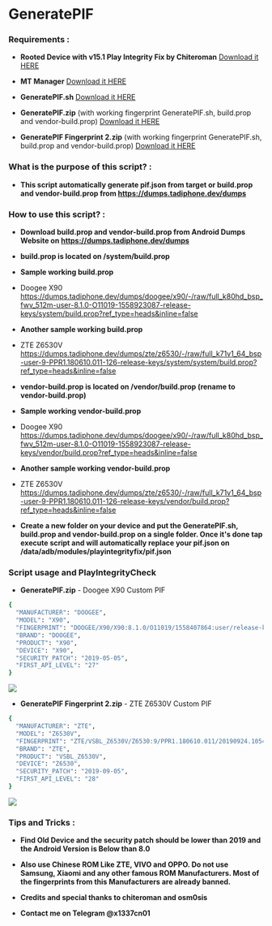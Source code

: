 # GeneratePIF

### Requirements :
+ **Rooted Device with v15.1 Play Integrity Fix by Chiteroman** [Download it HERE](https://github.com/chiteroman/PlayIntegrityFix/releases/download/v15.1/PlayIntegrityFix.zip)

+ **MT Manager** [Download it HERE](https://github.com/x1337cn/GeneratePIF/releases/download/v0.1/MT.Manager.apk)

+ **GeneratePIF.sh** [Download it HERE](https://github.com/x1337cn/GeneratePIF/releases/download/v0.1/GeneratePIF.sh)

+ **GeneratePIF.zip** (with working fingerprint GeneratePIF.sh, build.prop and vendor-build.prop) [Download it HERE](https://github.com/x1337cn/GeneratePIF/releases/download/v0.1/GeneratePIF.zip)

+ **GeneratePIF Fingerprint 2.zip** (with working fingerprint GeneratePIF.sh, build.prop and vendor-build.prop) [Download it HERE](https://github.com/x1337cn/GeneratePIF/releases/download/v0.1/GeneratePIF.Fingerprint.2.zip)

### What is the purpose of this script? :
+ **This script automatically generate pif.json from target or build.prop and vendor-build.prop from  https://dumps.tadiphone.dev/dumps** 

### How to use this script? :
+ **Download build.prop and vendor-build.prop from Android Dumps Website on https://dumps.tadiphone.dev/dumps**
  
+ **build.prop is located on /system/build.prop**
  
+ **Sample working build.prop**
+ Doogee X90
https://dumps.tadiphone.dev/dumps/doogee/x90/-/raw/full_k80hd_bsp_fwv_512m-user-8.1.0-O11019-1558923087-release-keys/system/build.prop?ref_type=heads&inline=false

+ **Another sample working build.prop**
+ ZTE Z6530V
https://dumps.tadiphone.dev/dumps/zte/z6530/-/raw/full_k71v1_64_bsp-user-9-PPR1.180610.011-126-release-keys/system/system/build.prop?ref_type=heads&inline=false

+ **vendor-build.prop is located on /vendor/build.prop (rename to vendor-build.prop)**

+ **Sample working vendor-build.prop**
+ Doogee X90
https://dumps.tadiphone.dev/dumps/doogee/x90/-/raw/full_k80hd_bsp_fwv_512m-user-8.1.0-O11019-1558923087-release-keys/vendor/build.prop?ref_type=heads&inline=false

+ **Another sample working vendor-build.prop**
+ ZTE Z6530V
https://dumps.tadiphone.dev/dumps/zte/z6530/-/raw/full_k71v1_64_bsp-user-9-PPR1.180610.011-126-release-keys/vendor/build.prop?ref_type=heads&inline=false

+ **Create a new folder on your device and put the GeneratePIF.sh, build.prop and vendor-build.prop on a single folder. Once it's done tap execute script and will automatically replace your pif.json on /data/adb/modules/playintegrityfix/pif.json**

### Script usage and PlayIntegrityCheck
+ **GeneratePIF.zip** - Doogee X90 Custom PIF
```bash
{
  "MANUFACTURER": "DOOGEE",
  "MODEL": "X90",
  "FINGERPRINT": "DOOGEE/X90/X90:8.1.0/O11019/1558407864:user/release-keys",
  "BRAND": "DOOGEE",
  "PRODUCT": "X90",
  "DEVICE": "X90",
  "SECURITY_PATCH": "2019-05-05",
  "FIRST_API_LEVEL": "27"
}
```
![](https://github.com/x1337cn/GeneratePIF/blob/main/screen-20240119-093127-ezgif.com-video-to-gif-converter%20(1).gif)

+ **GeneratePIF Fingerprint 2.zip** - ZTE Z6530V Custom PIF
```bash
{
  "MANUFACTURER": "ZTE",
  "MODEL": "Z6530V",
  "FINGERPRINT": "ZTE/VSBL_Z6530V/Z6530:9/PPR1.180610.011/20190924.105452:user/release-keys",
  "BRAND": "ZTE",
  "PRODUCT": "VSBL_Z6530V",
  "DEVICE": "Z6530",
  "SECURITY_PATCH": "2019-09-05",
  "FIRST_API_LEVEL": "28"
}
```
![](https://github.com/x1337cn/GeneratePIF/blob/main/screen-20240119-155758-ezgif.com-video-to-gif-converter.gif)

### Tips and Tricks :
+ **Find Old Device and the security patch should be lower than 2019 and the Android Version is Below than 8.0**

+ **Also use Chinese ROM Like ZTE, VIVO and OPPO. Do not use Samsung, Xiaomi and any other famous ROM Manufacturers. Most of the fingerprints from this Manufacturers are already banned.**

+ **Credits and special thanks to chiteroman and osm0sis**
  
+ **Contact me on Telegram @x1337cn01** 
